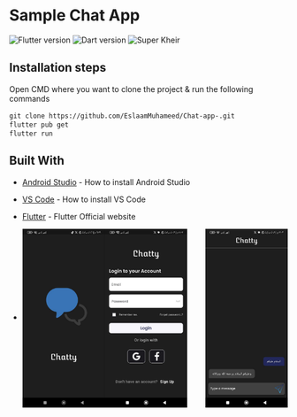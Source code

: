 # Sample  Chat App
![Flutter version](https://img.shields.io/badge/Flutter-Version%203.3.2-blue) ![Dart version](https://img.shields.io/badge/Dart-Version%202.18.1-blue) ![Super Kheir](https://img.shields.io/badge/Sample%20Version-Version%201.0.0-green)

## Installation steps

Open CMD where you want to clone the project & run the following commands

```
git clone https://github.com/EslaamMuhameed/Chat-app-.git
flutter pub get
flutter run
```

## Built With

- [Android Studio](https://developer.android.com/studio/install) - How to install Android Studio
- [VS Code](https://code.visualstudio.com/) - How to install VS Code
- [Flutter](https://flutter.dev) - Flutter Official website


- <div class="row">
    <img src="https://github.com/EslaamMuhameed/Chat-app-/blob/main/assets/3.jpg" align="left" height=30% width=31%/>

    <img src="https://github.com/EslaamMuhameed/Chat-app-/blob/main/assets/4.jpg" align="center" height=30% width=31%/>
  
    <img src="https://github.com/EslaamMuhameed/Chat-app-/blob/main/assets/2.jpg" align="right" height=30% width=31%/>
  </div>




